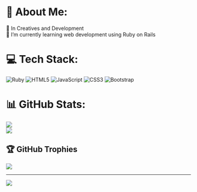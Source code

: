 # 💫 About Me:
🔭 In Creatives and Development <br>🌱 I’m currently learning web development using Ruby on Rails<br>

# 💻 Tech Stack:
![Ruby](https://img.shields.io/badge/ruby-%23CC342D.svg?style=flat&logo=ruby&logoColor=white) ![HTML5](https://img.shields.io/badge/html5-%23E34F26.svg?style=flat&logo=html5&logoColor=white) ![JavaScript](https://img.shields.io/badge/javascript-%23323330.svg?style=flat&logo=javascript&logoColor=%23F7DF1E) ![CSS3](https://img.shields.io/badge/css3-%231572B6.svg?style=flat&logo=css3&logoColor=white) ![Bootstrap](https://img.shields.io/badge/bootstrap-%238511FA.svg?style=flat&logo=bootstrap&logoColor=white)

# 📊 GitHub Stats:
![](https://github-readme-streak-stats.herokuapp.com/?user=cdrk811&theme=dark&hide_border=false)<br/>
![](https://github-readme-stats.vercel.app/api/top-langs/?username=cdrk811&theme=dark&hide_border=false&include_all_commits=true&count_private=false&layout=compact)

## 🏆 GitHub Trophies
![](https://github-profile-trophy.vercel.app/?username=cdrk811&theme=radical&no-frame=true&no-bg=false&margin-w=4)

---
[![](https://visitcount.itsvg.in/api?id=Jatioi&icon=2&color=6)](https://visitcount.itsvg.in)

<!-- Proudly created with GPRM ( https://gprm.itsvg.in ) -->
